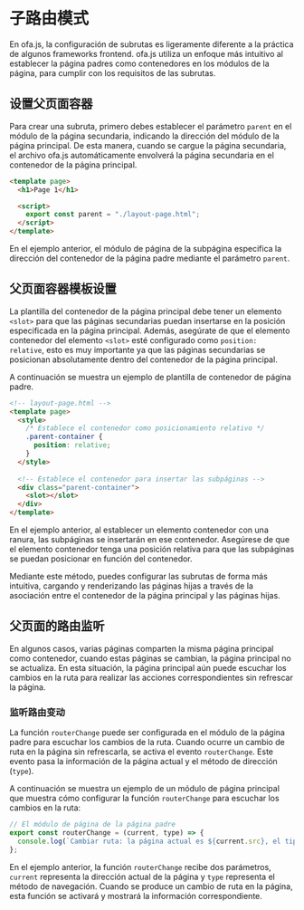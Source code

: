 # 子路由模式

En ofa.js, la configuración de subrutas es ligeramente diferente a la práctica de algunos frameworks frontend. ofa.js utiliza un enfoque más intuitivo al establecer la página padres como contenedores en los módulos de la página, para cumplir con los requisitos de las subrutas.

## 设置父页面容器

Para crear una subruta, primero debes establecer el parámetro `parent` en el módulo de la página secundaria, indicando la dirección del módulo de la página principal. De esta manera, cuando se cargue la página secundaria, el archivo ofa.js automáticamente envolverá la página secundaria en el contenedor de la página principal.

```html
<template page>
  <h1>Page 1</h1>

  <script>
    export const parent = "./layout-page.html";
  </script>
</template>
```

En el ejemplo anterior, el módulo de página de la subpágina especifica la dirección del contenedor de la página padre mediante el parámetro `parent`.

## 父页面容器模板设置

La plantilla del contenedor de la página principal debe tener un elemento `<slot>` para que las páginas secundarias puedan insertarse en la posición especificada en la página principal. Además, asegúrate de que el elemento contenedor del elemento `<slot>` esté configurado como `position: relative`, esto es muy importante ya que las páginas secundarias se posicionan absolutamente dentro del contenedor de la página principal.

A continuación se muestra un ejemplo de plantilla de contenedor de página padre.

```html
<!-- layout-page.html -->
<template page>
  <style>
    /* Establece el contenedor como posicionamiento relativo */
    .parent-container {
      position: relative;
    }
  </style>
  
  <!-- Establece el contenedor para insertar las subpáginas -->
  <div class="parent-container">
    <slot></slot>
  </div>
</template>
```

En el ejemplo anterior, al establecer un elemento contenedor con una ranura, las subpáginas se insertarán en ese contenedor. Asegúrese de que el elemento contenedor tenga una posición relativa para que las subpáginas se puedan posicionar en función del contenedor.

Mediante este método, puedes configurar las subrutas de forma más intuitiva, cargando y renderizando las páginas hijas a través de la asociación entre el contenedor de la página principal y las páginas hijas.

## 父页面的路由监听

En algunos casos, varias páginas comparten la misma página principal como contenedor, cuando estas páginas se cambian, la página principal no se actualiza. En esta situación, la página principal aún puede escuchar los cambios en la ruta para realizar las acciones correspondientes sin refrescar la página.

### 监听路由变动

La función `routerChange` puede ser configurada en el módulo de la página padre para escuchar los cambios de la ruta. Cuando ocurre un cambio de ruta en la página sin refrescarla, se activa el evento `routerChange`. Este evento pasa la información de la página actual y el método de dirección (`type`).

A continuación se muestra un ejemplo de un módulo de página principal que muestra cómo configurar la función `routerChange` para escuchar los cambios en la ruta:

```javascript
// El módulo de página de la página padre
export const routerChange = (current, type) => {
  console.log(`Cambiar ruta: la página actual es ${current.src}, el tipo de cambio es ${type}`);
};
```

En el ejemplo anterior, la función `routerChange` recibe dos parámetros, `current` representa la dirección actual de la página y `type` representa el método de navegación. Cuando se produce un cambio de ruta en la página, esta función se activará y mostrará la información correspondiente.
